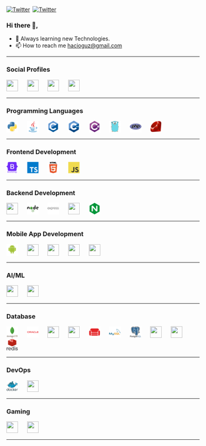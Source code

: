 <p>
<a href="https://twitter.com/hacioguz"><img src="https://img.shields.io/twitter/follow/hacioguz?label=Follow%20%40hacioguz&style=social" alt="Twitter"></a>&ensp;<a href="https://stackoverflow.com/users/7472434/haci-oguz"><img src="https://img.shields.io/stackexchange/stackoverflow/r/hacioguz?color=orange" alt="Twitter"></a>&ensp;</p> 

 ### Hi there 👋, 

<!--
 ##### Full-stack developer working on open source projects!

 - 🔭 I’m currently working on web-api projects.
 -->
 - 🌱 Always learning new Technologies.
 - 📫 How to reach me hacioguz@gmail.com
<!--
 - 💖 Sponsor me to support my open source work: https://github.com/sponsors/hacioguz
 - 🙏 Please Support: https://www.buymeacoffee.com/hacioguz
-->
---


 

 ### Social Profiles 
 <p align='left'><a href="https://stackoverflow.com/users/7472434/haci-oguz" target="_blank"><img height="30" width="30" src="https://cdn.jsdelivr.net/npm/simple-icons@3.0.1/icons/stackoverflow.svg" /></a>&nbsp;&nbsp;&nbsp;&nbsp;&nbsp;&nbsp;<a href="https://medium.com/@hacioguz" target="_blank"><img height="30" width="30" src="https://cdn.jsdelivr.net/npm/simple-icons@3.0.1/icons/medium.svg" /></a>&nbsp;&nbsp;&nbsp;&nbsp;&nbsp;&nbsp;<a href="https://x.com/hacioguz" target="_blank"><img height="30" width="30" src="https://cdn.jsdelivr.net/npm/simple-icons@3.0.1/icons/x.svg" /></a>&nbsp;&nbsp;&nbsp;&nbsp;&nbsp;&nbsp;<a href="https://www.youtube.com/@hacioguz" target="_blank"><img height="30" width="30" src="https://cdn.jsdelivr.net/npm/simple-icons@3.0.1/icons/youtube.svg" /></a>&nbsp;&nbsp;&nbsp;&nbsp;&nbsp;&nbsp;</p> 

 
 ---


 ### Programming Languages 
 <p align='left'><a><img height="30" width="30" src="https://raw.githubusercontent.com/devicons/devicon/master/icons/python/python-original.svg" /></a>&nbsp;&nbsp;&nbsp;&nbsp;&nbsp;&nbsp;<a><img height="30" width="30" src="https://raw.githubusercontent.com/devicons/devicon/master/icons/java/java-original.svg" /></a>&nbsp;&nbsp;&nbsp;&nbsp;&nbsp;&nbsp;<a><img height="30" width="30" src="https://raw.githubusercontent.com/devicons/devicon/master/icons/c/c-original.svg" /></a>&nbsp;&nbsp;&nbsp;&nbsp;&nbsp;&nbsp;<a><img height="30" width="30" src="https://raw.githubusercontent.com/devicons/devicon/master/icons/cplusplus/cplusplus-original.svg" /></a>&nbsp;&nbsp;&nbsp;&nbsp;&nbsp;&nbsp;<a><img height="30" width="30" src="https://raw.githubusercontent.com/devicons/devicon/master/icons/csharp/csharp-original.svg" /></a>&nbsp;&nbsp;&nbsp;&nbsp;&nbsp;&nbsp;<a><img height="30" width="30" src="https://raw.githubusercontent.com/devicons/devicon/master/icons/go/go-original.svg" /></a>&nbsp;&nbsp;&nbsp;&nbsp;&nbsp;&nbsp;<a><img height="30" width="30" src="https://raw.githubusercontent.com/devicons/devicon/master/icons/php/php-original.svg" /></a>&nbsp;&nbsp;&nbsp;&nbsp;&nbsp;&nbsp;<a><img height="30" width="30" src="https://raw.githubusercontent.com/devicons/devicon/master/icons/ruby/ruby-original.svg" /></a>&nbsp;&nbsp;&nbsp;&nbsp;&nbsp;&nbsp;</p>
 
 ---


 ### Frontend Development 
 <p align='left'><a><img height="30" width="30" src="https://raw.githubusercontent.com/devicons/devicon/master/icons/bootstrap/bootstrap-plain-wordmark.svg" /></a>&nbsp;&nbsp;&nbsp;&nbsp;&nbsp;&nbsp;<a><img height="30" width="30" src="https://raw.githubusercontent.com/devicons/devicon/master/icons/typescript/typescript-original.svg" /></a>&nbsp;&nbsp;&nbsp;&nbsp;&nbsp;&nbsp;<a><img height="30" width="30" src="https://raw.githubusercontent.com/devicons/devicon/master/icons/html5/html5-original-wordmark.svg" /></a>&nbsp;&nbsp;&nbsp;&nbsp;&nbsp;&nbsp;<a><img height="30" width="30" src="https://raw.githubusercontent.com/devicons/devicon/master/icons/javascript/javascript-original.svg" /></a>&nbsp;&nbsp;&nbsp;&nbsp;&nbsp;&nbsp;</p>
 
 ---


 ### Backend Development 
 <p align='left'><a><img height="30" width="30" src="https://www.vectorlogo.zone/logos/springio/springio-icon.svg" /></a>&nbsp;&nbsp;&nbsp;&nbsp;&nbsp;&nbsp;<a><img height="30" width="30" src="https://raw.githubusercontent.com/devicons/devicon/master/icons/nodejs/nodejs-original-wordmark.svg" /></a>&nbsp;&nbsp;&nbsp;&nbsp;&nbsp;&nbsp;<a><img height="30" width="30" src="https://raw.githubusercontent.com/devicons/devicon/master/icons/express/express-original-wordmark.svg" /></a>&nbsp;&nbsp;&nbsp;&nbsp;&nbsp;&nbsp;<a><img height="30" width="30" src="https://www.vectorlogo.zone/logos/rabbitmq/rabbitmq-icon.svg" /></a>&nbsp;&nbsp;&nbsp;&nbsp;&nbsp;&nbsp;<a><img height="30" width="30" src="https://raw.githubusercontent.com/devicons/devicon/master/icons/nginx/nginx-original.svg" /></a>&nbsp;&nbsp;&nbsp;&nbsp;&nbsp;&nbsp;</p>
 
 ---


 ### Mobile App Development 
 <p align='left'><a><img height="30" width="30" src="https://raw.githubusercontent.com/devicons/devicon/master/icons/android/android-original-wordmark.svg" /></a>&nbsp;&nbsp;&nbsp;&nbsp;&nbsp;&nbsp;<a><img height="30" width="30" src="https://www.vectorlogo.zone/logos/flutterio/flutterio-icon.svg" /></a>&nbsp;&nbsp;&nbsp;&nbsp;&nbsp;&nbsp;<a><img height="30" width="30" src="https://www.vectorlogo.zone/logos/dartlang/dartlang-icon.svg" /></a>&nbsp;&nbsp;&nbsp;&nbsp;&nbsp;&nbsp;<a><img height="30" width="30" src="https://www.vectorlogo.zone/logos/kotlinlang/kotlinlang-icon.svg" /></a>&nbsp;&nbsp;&nbsp;&nbsp;&nbsp;&nbsp;<a><img height="30" width="30" src="https://raw.githubusercontent.com/detain/svg-logos/780f25886640cef088af994181646db2f6b1a3f8/svg/nativescript.svg" /></a>&nbsp;&nbsp;&nbsp;&nbsp;&nbsp;&nbsp;</p>
 
 ---


 ### AI/ML 
 <p align='left'><a><img height="30" width="30" src="https://www.vectorlogo.zone/logos/tensorflow/tensorflow-icon.svg" /></a>&nbsp;&nbsp;&nbsp;&nbsp;&nbsp;&nbsp;<a><img height="30" width="30" src="https://www.vectorlogo.zone/logos/opencv/opencv-icon.svg" /></a>&nbsp;&nbsp;&nbsp;&nbsp;&nbsp;&nbsp;</p>
 
 ---


 ### Database 
 <p align='left'><a><img height="30" width="30" src="https://raw.githubusercontent.com/devicons/devicon/master/icons/mongodb/mongodb-original-wordmark.svg" /></a>&nbsp;&nbsp;&nbsp;&nbsp;&nbsp;&nbsp;<a><img height="30" width="30" src="https://raw.githubusercontent.com/devicons/devicon/master/icons/oracle/oracle-original.svg" /></a>&nbsp;&nbsp;&nbsp;&nbsp;&nbsp;&nbsp;<a><img height="30" width="30" src="https://www.vectorlogo.zone/logos/sqlite/sqlite-icon.svg" /></a>&nbsp;&nbsp;&nbsp;&nbsp;&nbsp;&nbsp;<a><img height="30" width="30" src="https://www.svgrepo.com/show/303229/microsoft-sql-server-logo.svg" /></a>&nbsp;&nbsp;&nbsp;&nbsp;&nbsp;&nbsp;<a><img height="30" width="30" src="https://raw.githubusercontent.com/devicons/devicon/0d6c64dbbf311879f7d563bfc3ccf559f9ed111c/icons/couchdb/couchdb-original.svg" /></a>&nbsp;&nbsp;&nbsp;&nbsp;&nbsp;&nbsp;<a><img height="30" width="30" src="https://raw.githubusercontent.com/devicons/devicon/master/icons/mysql/mysql-original-wordmark.svg" /></a>&nbsp;&nbsp;&nbsp;&nbsp;&nbsp;&nbsp;<a><img height="30" width="30" src="https://raw.githubusercontent.com/devicons/devicon/master/icons/postgresql/postgresql-original-wordmark.svg" /></a>&nbsp;&nbsp;&nbsp;&nbsp;&nbsp;&nbsp;<a><img height="30" width="30" src="https://www.vectorlogo.zone/logos/mariadb/mariadb-icon.svg" /></a>&nbsp;&nbsp;&nbsp;&nbsp;&nbsp;&nbsp;<a><img height="30" width="30" src="https://www.vectorlogo.zone/logos/elastic/elastic-icon.svg" /></a>&nbsp;&nbsp;&nbsp;&nbsp;&nbsp;&nbsp;<a><img height="30" width="30" src="https://raw.githubusercontent.com/devicons/devicon/master/icons/redis/redis-original-wordmark.svg" /></a>&nbsp;&nbsp;&nbsp;&nbsp;&nbsp;&nbsp;</p>
 
 ---


 ### DevOps 
 <p align='left'><a><img height="30" width="30" src="https://raw.githubusercontent.com/devicons/devicon/master/icons/docker/docker-original-wordmark.svg" /></a>&nbsp;&nbsp;&nbsp;&nbsp;&nbsp;&nbsp;<a><img height="30" width="30" src="https://www.vectorlogo.zone/logos/kubernetes/kubernetes-icon.svg" /></a>&nbsp;&nbsp;&nbsp;&nbsp;&nbsp;&nbsp;</p>
 
 ---


 ### Gaming 
 <p align='left'><a><img height="30" width="30" src="https://www.vectorlogo.zone/logos/unity3d/unity3d-icon.svg" /></a>&nbsp;&nbsp;&nbsp;&nbsp;&nbsp;&nbsp;<a><img height="30" width="30" src="https://raw.githubusercontent.com/kenangundogan/fontisto/036b7eca71aab1bef8e6a0518f7329f13ed62f6b/icons/svg/brand/unreal-engine.svg" /></a>&nbsp;&nbsp;&nbsp;&nbsp;&nbsp;&nbsp;</p>
 
 ---

